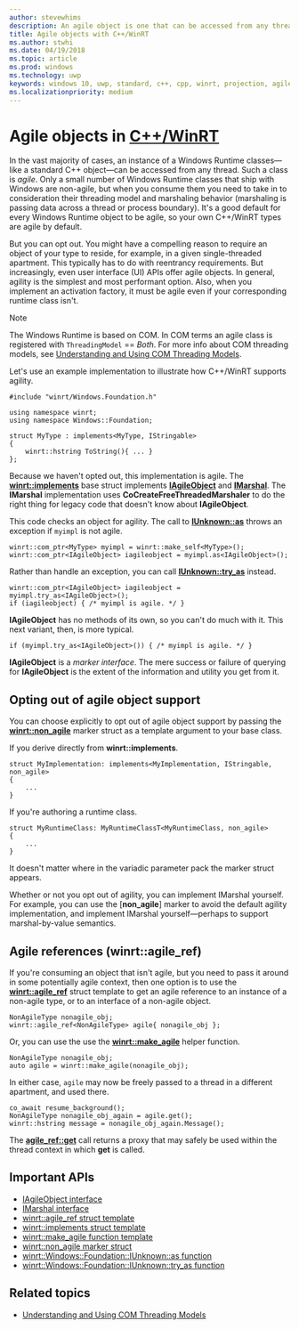 ```yaml
---
author: stevewhims
description: An agile object is one that can be accessed from any thread. Your C++/WinRT types are agile by default, but you can opt out.
title: Agile objects with C++/WinRT
ms.author: stwhi
ms.date: 04/19/2018
ms.topic: article
ms.prod: windows
ms.technology: uwp
keywords: windows 10, uwp, standard, c++, cpp, winrt, projection, agile, object, agility, IAgileObject
ms.localizationpriority: medium
---
```


# Agile objects in [C++/WinRT](intro-to-using-cpp-with-winrt.md)
In the vast majority of cases, an instance of a Windows Runtime classes&mdash;like a standard C++ object&mdash;can be accessed from any thread. Such a class is *agile*. Only a small number of Windows Runtime classes that ship with Windows are non-agile, but when you consume them you need to take in to consideration their threading model and marshaling behavior (marshaling is passing data across a thread or process boundary). It's a good default for every Windows Runtime object to be agile, so your own C++/WinRT types are agile by default.

But you can opt out. You might have a compelling reason to require an object of your type to reside, for example, in a given single-threaded apartment. This typically has to do with reentrancy requirements. But increasingly, even user interface (UI) APIs offer agile objects. In general, agility is the simplest and most performant option. Also, when you implement an activation factory, it must be agile even if your corresponding runtime class isn't.

> [!NOTE]
> The Windows Runtime is based on COM. In COM terms an agile class is registered with `ThreadingModel` == *Both*. For more info about COM threading models, see [Understanding and Using COM Threading Models](https://msdn.microsoft.com/library/ms809971).

Let's use an example implementation to illustrate how C++/WinRT supports agility.

```cppwinrt
#include "winrt/Windows.Foundation.h"

using namespace winrt;
using namespace Windows::Foundation;

struct MyType : implements<MyType, IStringable>
{
	winrt::hstring ToString(){ ... }
};
```

Because we haven't opted out, this implementation is agile. The [**winrt::implements**](/uwp/cpp-ref-for-winrt/implements) base struct implements [**IAgileObject**](https://msdn.microsoft.com/library/windows/desktop/hh802476) and [**IMarshal**](https://docs.microsoft.com/previous-versions/windows/embedded/ms887993). The **IMarshal** implementation uses **CoCreateFreeThreadedMarshaler** to do the right thing for legacy code that doesn't know about **IAgileObject**.

This code checks an object for agility. The call to [**IUnknown::as**](/uwp/cpp-ref-for-winrt/windows-foundation-iunknown#iunknownas-function) throws an exception if `myimpl` is not agile.

```cppwinrt
winrt::com_ptr<MyType> myimpl = winrt::make_self<MyType>();
winrt::com_ptr<IAgileObject> iagileobject = myimpl.as<IAgileObject>();
```

Rather than handle an exception, you can call [**IUnknown::try_as**](/uwp/cpp-ref-for-winrt/windows-foundation-iunknown#iunknowntryas-function) instead.

```cppwinrt
winrt::com_ptr<IAgileObject> iagileobject = myimpl.try_as<IAgileObject>();
if (iagileobject) { /* myimpl is agile. */ }
```

**IAgileObject** has no methods of its own, so you can't do much with it. This next variant, then, is more typical.

```cppwinrt
if (myimpl.try_as<IAgileObject>()) { /* myimpl is agile. */ }
```

**IAgileObject** is a *marker interface*. The mere success or failure of querying for **IAgileObject** is the extent of the information and utility you get from it.

## Opting out of agile object support
You can choose explicitly to opt out of agile object support by passing the [**winrt::non_agile**](/uwp/cpp-ref-for-winrt/non_agile) marker struct as a template argument to your base class.

If you derive directly from **winrt::implements**.

```cppwinrt
struct MyImplementation: implements<MyImplementation, IStringable, non_agile>
{
	...
}
```

If you're authoring a runtime class.

```cppwinrt
struct MyRuntimeClass: MyRuntimeClassT<MyRuntimeClass, non_agile>
{
	...
}
```

It doesn't matter where in the variadic parameter pack the marker struct appears.

Whether or not you opt out of agility, you can implement IMarshal yourself. For example, you can use the [**non_agile**] marker to avoid the default agility implementation, and implement IMarshal yourself&mdash;perhaps to support marshal-by-value semantics.

## Agile references (winrt::agile_ref)
If you're consuming an object that isn't agile, but you need to pass it around in some potentially agile context, then one option is to use the [**winrt::agile_ref**](/uwp/cpp-ref-for-winrt/agile-ref) struct template to get an agile reference to an instance of a non-agile type, or to an interface of a non-agile object.

```cppwinrt
NonAgileType nonagile_obj;
winrt::agile_ref<NonAgileType> agile{ nonagile_obj };
```
Or, you can use the use the [**winrt::make_agile**](/uwp/cpp-ref-for-winrt/make-agile) helper function.

```cppwinrt
NonAgileType nonagile_obj;
auto agile = winrt::make_agile(nonagile_obj);
```

In either case, `agile` may now be freely passed to a thread in a different apartment, and used there.

```cppwinrt
co_await resume_background();
NonAgileType nonagile_obj_again = agile.get();
winrt::hstring message = nonagile_obj_again.Message();
```

The [**agile_ref::get**](/uwp/cpp-ref-for-winrt/agile-ref#agilerefget-function) call returns a proxy that may safely be used within the thread context in which **get** is called.

## Important APIs
* [IAgileObject interface](https://msdn.microsoft.com/library/windows/desktop/hh802476)
* [IMarshal interface](https://docs.microsoft.com/previous-versions/windows/embedded/ms887993)
* [winrt::agile_ref struct template](/uwp/cpp-ref-for-winrt/agile-ref)
* [winrt::implements struct template](/uwp/cpp-ref-for-winrt/implements)
* [winrt::make_agile function template](/uwp/cpp-ref-for-winrt/make-agile)
* [winrt::non_agile marker struct](/uwp/cpp-ref-for-winrt/non_agile)
* [winrt::Windows::Foundation::IUnknown::as function](/uwp/cpp-ref-for-winrt/windows-foundation-iunknown#iunknownas-function)
* [winrt::Windows::Foundation::IUnknown::try_as function](/uwp/cpp-ref-for-winrt/windows-foundation-iunknown#iunknowntryas-function)

## Related topics
* [Understanding and Using COM Threading Models](https://msdn.microsoft.com/library/ms809971)
